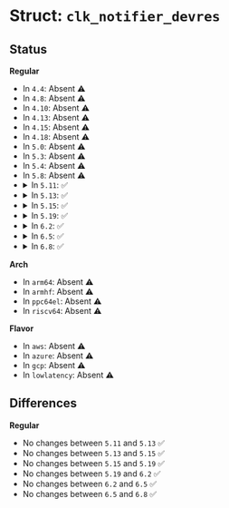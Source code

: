 # Struct: <code>clk_notifier_devres</code>

## Status
<b>Regular</b>
<ul>
<li>
In <code>4.4</code>: Absent ⚠️
</li>
<li>
In <code>4.8</code>: Absent ⚠️
</li>
<li>
In <code>4.10</code>: Absent ⚠️
</li>
<li>
In <code>4.13</code>: Absent ⚠️
</li>
<li>
In <code>4.15</code>: Absent ⚠️
</li>
<li>
In <code>4.18</code>: Absent ⚠️
</li>
<li>
In <code>5.0</code>: Absent ⚠️
</li>
<li>
In <code>5.3</code>: Absent ⚠️
</li>
<li>
In <code>5.4</code>: Absent ⚠️
</li>
<li>
In <code>5.8</code>: Absent ⚠️
</li>
<li>
<details>
<summary>In <code>5.11</code>: ✅</summary>

```c
struct clk_notifier_devres {
    struct clk *clk;
    struct notifier_block *nb;
};
```
</details>
</li>
<li>
<details>
<summary>In <code>5.13</code>: ✅</summary>

```c
struct clk_notifier_devres {
    struct clk *clk;
    struct notifier_block *nb;
};
```
</details>
</li>
<li>
<details>
<summary>In <code>5.15</code>: ✅</summary>

```c
struct clk_notifier_devres {
    struct clk *clk;
    struct notifier_block *nb;
};
```
</details>
</li>
<li>
<details>
<summary>In <code>5.19</code>: ✅</summary>

```c
struct clk_notifier_devres {
    struct clk *clk;
    struct notifier_block *nb;
};
```
</details>
</li>
<li>
<details>
<summary>In <code>6.2</code>: ✅</summary>

```c
struct clk_notifier_devres {
    struct clk *clk;
    struct notifier_block *nb;
};
```
</details>
</li>
<li>
<details>
<summary>In <code>6.5</code>: ✅</summary>

```c
struct clk_notifier_devres {
    struct clk *clk;
    struct notifier_block *nb;
};
```
</details>
</li>
<li>
<details>
<summary>In <code>6.8</code>: ✅</summary>

```c
struct clk_notifier_devres {
    struct clk *clk;
    struct notifier_block *nb;
};
```
</details>
</li>
</ul>
<b>Arch</b>
<ul>
<li>
In <code>arm64</code>: Absent ⚠️
</li>
<li>
In <code>armhf</code>: Absent ⚠️
</li>
<li>
In <code>ppc64el</code>: Absent ⚠️
</li>
<li>
In <code>riscv64</code>: Absent ⚠️
</li>
</ul>
<b>Flavor</b>
<ul>
<li>
In <code>aws</code>: Absent ⚠️
</li>
<li>
In <code>azure</code>: Absent ⚠️
</li>
<li>
In <code>gcp</code>: Absent ⚠️
</li>
<li>
In <code>lowlatency</code>: Absent ⚠️
</li>
</ul>

## Differences
<b>Regular</b>
<ul>
<li>
No changes between <code>5.11</code> and <code>5.13</code> ✅
</li>
<li>
No changes between <code>5.13</code> and <code>5.15</code> ✅
</li>
<li>
No changes between <code>5.15</code> and <code>5.19</code> ✅
</li>
<li>
No changes between <code>5.19</code> and <code>6.2</code> ✅
</li>
<li>
No changes between <code>6.2</code> and <code>6.5</code> ✅
</li>
<li>
No changes between <code>6.5</code> and <code>6.8</code> ✅
</li>
</ul>
